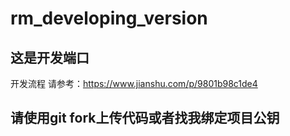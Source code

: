 # rm_developing_version
## 这是开发端口
开发流程
请参考：https://www.jianshu.com/p/9801b98c1de4
## 请使用git fork上传代码或者找我绑定项目公钥
